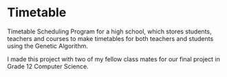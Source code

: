 # Timetable
Timetable Scheduling Program for a high school, which stores students, teachers and courses to make timetables for both teachers and students using the Genetic Algorithm.

I made this project with two of my fellow class mates for our final project in Grade 12 Computer Science.
